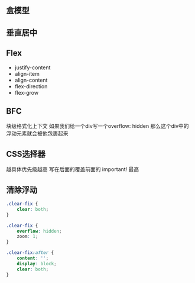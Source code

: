 ## 盒模型

## 垂直居中

## Flex
* justify-content
* align-item
* align-content
* flex-direction
* flex-grow


## BFC
块级格式化上下文
如果我们给一个div写一个overflow: hidden 那么这个div中的浮动元素就会被他包裹起来

## CSS选择器
越具体优先级越高
写在后面的覆盖前面的
important! 最高


## 清除浮动
```css
.clear-fix {
    clear: both;
}
```

```css
.clear-fix {
    overflow: hidden;
    zoom: 1;
}
```

```css
.clear-fix:after {
    content: '';
    display: block;
    clear: both;
}
```
